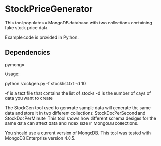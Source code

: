 # StockPriceGenerator

This tool populates a MongoDB database with two collections containing fake stock price data. 

Example code is provided in Python.

## Dependencies

pymongo


Usage:

python stockgen.py -f stocklist.txt -d 10

-f is a text file that contains the list of stocks 
-d is the number of days of data you want to create

The StockGen tool used to generate sample data will generate the same data and store it in two different collections: StockDocPerSecond and StockDocPerMinute. This tool shows how different schema designs for the same data can affect data and index size in MongoDB collections.

You should use a current version of MongoDB. This tool was tested with MongoDB Enterprise version 4.0.5.

